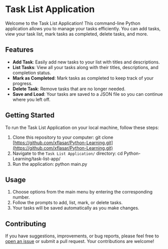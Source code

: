 # Task List Application

Welcome to the Task List Application! This command-line Python application allows you to manage your tasks efficiently. You can add tasks, view your task list, mark tasks as completed, delete tasks, and more.

## Features

- **Add Task**: Easily add new tasks to your list with titles and descriptions.
- **List Tasks**: View all your tasks along with their titles, descriptions, and completion status.
- **Mark as Completed**: Mark tasks as completed to keep track of your progress.
- **Delete Task**: Remove tasks that are no longer needed.
- **Save and Load**: Your tasks are saved to a JSON file so you can continue where you left off.

## Getting Started

To run the Task List Application on your local machine, follow these steps:

1. Clone this repository to your computer: git clone [https://github.com/xflasar/Python-Learning.git](https://github.com/xflasar/Python-Learning.git)
2. Navigate to the `Task List Application/` directory: cd Python-Learning/task-list-app/
3. Run the application: python main.py

## Usage

1. Choose options from the main menu by entering the corresponding number.
2. Follow the prompts to add, list, mark, or delete tasks.
3. Your tasks will be saved automatically as you make changes.

## Contributing

If you have suggestions, improvements, or bug reports, please feel free to [open an issue](https://github.com/xflasar/Python-Learning/issues) or submit a pull request. Your contributions are welcome!
